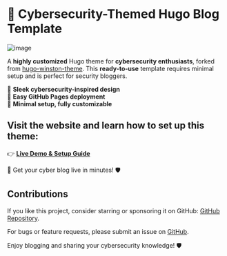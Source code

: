 
# 🚀 Cybersecurity-Themed Hugo Blog Template  
![image](https://github.com/user-attachments/assets/41b460ad-fc3b-4599-a35e-0c866c9744c8)

A **highly customized** Hugo theme for **cybersecurity enthusiasts**, forked from [hugo-winston-theme](https://github.com/zerostaticthemes/hugo-winston-theme). This **ready-to-use** template requires minimal setup and is perfect for security bloggers.  

🔹 **Sleek cybersecurity-inspired design**  
🔹 **Easy GitHub Pages deployment**  
🔹 **Minimal setup, fully customizable**  

## Visit the website and learn how to set up this theme:
👉 **[Live Demo & Setup Guide](https://anonfaded.github.io/hugo-winston-cyber/posts/cybersecurity_hugo_blog_setup/)** 


🚀 Get your cyber blog live in minutes! 🛡️  

## Contributions

If you like this project, consider starring or sponsoring it on GitHub: [GitHub Repository](https://github.com/anonfaded/hugo-winston-cyber).

For bugs or feature requests, please submit an issue on [GitHub](https://github.com/anonfaded/hugo-winston-cyber/issues).

Enjoy blogging and sharing your cybersecurity knowledge! 🛡️
